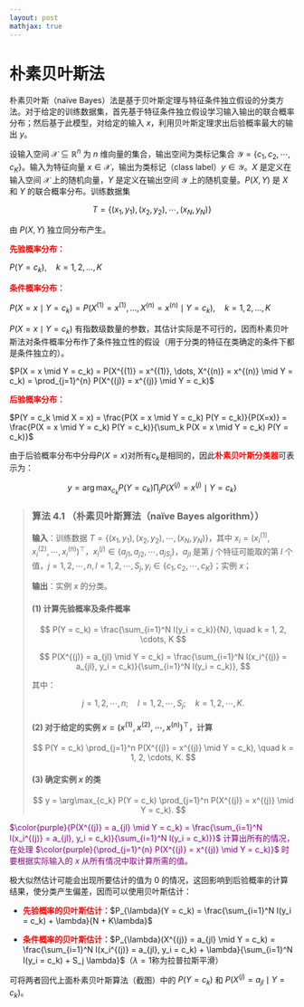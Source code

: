 ```yaml
---
layout: post
mathjax: true
---
```


# 朴素贝叶斯法

朴素贝叶斯（naïve Bayes）法是基于贝叶斯定理与特征条件独立假设的分类方法。对于给定的训练数据集，首先基于特征条件独立假设学习输入输出的联合概率分布；然后基于此模型，对给定的输入 $x$，利用贝叶斯定理求出后验概率最大的输出 $y$。

设输入空间 $\mathcal{X} \subseteq \mathbb{R}^n$ 为 $n$ 维向量的集合，输出空间为类标记集合 $\mathcal{Y} = \{c_1, c_2, \cdots, c_K\}$。输入为特征向量 $x \in \mathcal{X}$，输出为类标记（class label）$y \in \mathcal{Y}$。$X$ 是定义在输入空间 $\mathcal{X}$ 上的随机向量，$Y$ 是定义在输出空间 $\mathcal{Y}$ 上的随机变量。$P(X, Y)$ 是 $X$ 和 $Y$ 的联合概率分布。训练数据集

$$T = \{(x_1, y_1), (x_2, y_2), \cdots, (x_N, y_N)\}$$

由 $P(X, Y)$ 独立同分布产生。

<span style="color:red;"><b>先验概率分布：</b></span>

$P(Y = c_k), \quad k = 1, 2, \dots, K$

<span style="color:red;"><b>条件概率分布：</b></span>

$P(X = x \mid Y = c_k) = P(X^{(1)} = x^{(1)}, \dots, X^{(n)} = x^{(n)} \mid Y = c_k), \quad k = 1, 2, \dots, K$

$P(X = x \mid Y = c_k)$ 有指数级数量的参数，其估计实际是不可行的，因而朴素贝叶斯法对条件概率分布作了条件独立性的假设（用于分类的特征在类确定的条件下都是条件独立的）。

$P(X = x \mid Y = c_k) = P(X^{(1)} = x^{(1)}, \dots, X^{(n)} = x^{(n)} \mid Y = c_k) = \prod_{j=1}^{n} P(X^{(j)} = x^{(j)} \mid Y = c_k)$

<span style="color:red;"><b>后验概率分布：</b></span>

$P(Y = c_k \mid X = x) = \frac{P(X = x \mid Y = c_k) P(Y = c_k)}{P(X=x)} = \frac{P(X = x \mid Y = c_k) P(Y = c_k)}{\sum_k P(X = x \mid Y = c_k) P(Y = c_k)}$

由于后验概率分布中分母$P(X=x)$对所有$c_k$是相同的，因此<span style="color:red;"><b>朴素贝叶斯分类器</b></span>可表示为：

$$y = \arg \max_{c_k} P(Y = c_k) \prod_j P(X^{(j)} = x^{(j)} \mid Y = c_k)$$

> ### 算法 4.1 （朴素贝叶斯算法（naïve Bayes algorithm））
> 
> **输入**：训练数据 $T = \{(x_1, y_1), (x_2, y_2), \cdots, (x_N, y_N)\}$，其中 $x_i = (x_i^{(1)}, x_i^{(2)}, \cdots, x_i^{(n)})^\top$，$x_i^{(j)} \in \{a_{j1}, a_{j2}, \cdots, a_{jS_j}\}$，$a_{jl}$ 是第 $j$ 个特征可能取的第 $l$ 个值，$j = 1, 2, \cdots, n, l = 1, 2, \cdots, S_j, y_i \in \{c_1, c_2, \cdots, c_K\}$；实例 $x$；
> 
> **输出**：实例 $x$ 的分类。
> 
> #### (1) 计算先验概率及条件概率
> 
> $$
> P(Y = c_k) = \frac{\sum_{i=1}^N I(y_i = c_k)}{N}, \quad k = 1, 2, \cdots, K
> $$
> 
> $$
> P(X^{(j)} = a_{jl} \mid Y = c_k) = \frac{\sum_{i=1}^N I(x_i^{(j)} = a_{jl}, y_i = c_k)}{\sum_{i=1}^N I(y_i = c_k)}, 
> $$
> 
> 其中：
> 
> $$
> j = 1, 2, \cdots, n; \quad l = 1, 2, \cdots, S_j; \quad k = 1, 2, \cdots, K.
> $$
> 
> #### (2) 对于给定的实例 $x = (x^{(1)}, x^{(2)}, \cdots, x^{(n)})^\top$，计算
> 
> $$
> P(Y = c_k) \prod_{j=1}^n P(X^{(j)} = x^{(j)} \mid Y = c_k), \quad k = 1, 2, \cdots, K.
> $$
> 
> #### (3) 确定实例 $x$ 的类
> 
> $$
> y = \arg\max_{c_k} P(Y = c_k) \prod_{j=1}^n P(X^{(j)} = x^{(j)} \mid Y = c_k).
> $$

<span style="color:purple;">$\color{purple}{P(X^{(j)} = a_{jl} \mid Y = c_k) = \frac{\sum_{i=1}^N I(x_i^{(j)} = a_{jl}, y_i = c_k)}{\sum_{i=1}^N I(y_i = c_k)}}$ 计算出所有的情况，在处理 $\color{purple}{\prod_{j=1}^{n} P(X^{(j)} = x^{(j)} \mid Y = c_k)}$ 时要根据实际输入的 $x$ 从所有情况中取计算所需的值。</span>

极大似然估计可能会出现所要估计的值为 $0$ 的情况，这回影响到后验概率的计算结果，使分类产生偏差，因而可以使用贝叶斯估计：

- <span style="color:red;"><b>先验概率的贝叶斯估计：</b></span>$P_{\lambda}(Y = c_k) = \frac{\sum_{i=1}^N I(y_i = c_k) + \lambda}{N + K\lambda}$

- <span style="color:red;"><b>条件概率的贝叶斯估计：</b></span>$P_{\lambda}(X^{(j)} = a_{jl} \mid Y = c_k) = \frac{\sum_{i=1}^N I(x_i^{(j)} = a_{jl}, y_i = c_k) + \lambda}{\sum_{i=1}^N I(y_i = c_k) + S_j \lambda}$（$\lambda=1$称为拉普拉斯平滑）

可将两者回代上面朴素贝叶斯算法（截图）中的 $P(Y = c_k)$ 和 $P(X^{(j)} = a_{jl} \mid Y = c_k)$。




